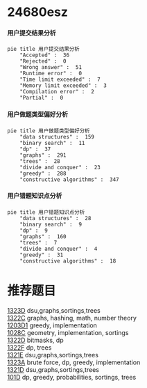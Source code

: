 # 24680esz

<!-- tabs:start -->



#### **用户提交结果分析**

```mermaid
pie title 用户提交结果分析
    "Accepted" :  36
    "Rejected" :  0
    "Wrong answer" :  51
    "Runtime error" :  0
    "Time limit exceeded" :  7
    "Memory limit exceeded" :  3
    "Compilation error" :  2
    "Partial" :  0
```

#### **用户做题类型偏好分析**

```mermaid
pie title 用户做题类型偏好分析
    "data structures" :  159
    "binary search" :  11
    "dp" :  37
    "graphs" :  291
    "trees" :  28
    "divide and conquer" :  23
    "greedy" :  288
    "constructive algorithms" :  347
```
#### **用户错题知识点分析**

```mermaid
pie title 用户错题知识点分析
    "data structures" :  28
    "binary search" :  9
    "dp" :  9
    "graphs" :  160
    "trees" :  7
    "divide and conquer" :  4
    "greedy" :  31
    "constructive algorithms" :  18
```



<!-- tabs:end -->
# 推荐题目
[1323D](https://codeforces.com/contest/1323/problem/D)		dsu,graphs,sortings,trees		  
[1322C](https://codeforces.com/contest/1322/problem/C)		graphs,
                        hashing,
                        math,
                        number theory		  
[1203D1](https://codeforces.com/contest/1203D/problem/1)		greedy,
                        implementation		  
[1028C](https://codeforces.com/contest/1028/problem/C)		geometry,
                        implementation,
                        sortings		  
[1322D](https://codeforces.com/contest/1322/problem/D)		bitmasks,
                        dp		  
[1322F](https://codeforces.com/contest/1322/problem/F)		dp,
                        trees		  
[1321E](https://codeforces.com/contest/1321/problem/E)		dsu,graphs,sortings,trees		  
[1323A](https://codeforces.com/contest/1323/problem/A)		brute force,
                        dp,
                        greedy,
                        implementation		  
[1321D](https://codeforces.com/contest/1321/problem/D)		dsu,graphs,sortings,trees		  
[101D](https://codeforces.com/contest/101/problem/D)		dp,
                        greedy,
                        probabilities,
                        sortings,
                        trees		  
